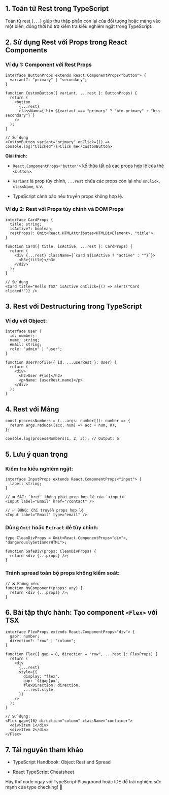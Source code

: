 <br>

## 1. Toán tử Rest trong TypeScript

Toán tử rest (`...`) giúp thu thập phần còn lại của đối tượng hoặc mảng vào một biến, đồng thời hỗ trợ kiểm tra kiểu nghiêm ngặt trong TypeScript.

## 2. Sử dụng Rest với Props trong React Components

### Ví dụ 1: Component với Rest Props

```tsx
interface ButtonProps extends React.ComponentProps<"button"> {
  variant?: "primary" | "secondary";
}

function CustomButton({ variant, ...rest }: ButtonProps) {
  return (
    <button
      {...rest}
      className={`btn ${variant === "primary" ? "btn-primary" : "btn-secondary"}`}
    />
  );
}

// Sử dụng
<CustomButton variant="primary" onClick={() => console.log("Clicked")}>Click me</CustomButton>
```

**Giải thích:**

- `React.ComponentProps<"button">` kế thừa tất cả các props hợp lệ của thẻ `<button>`.
    
- `variant` là prop tùy chỉnh, `...rest` chứa các props còn lại như `onClick`, `className`, v.v.
    
- TypeScript cảnh báo nếu truyền props không hợp lệ.
    

### Ví dụ 2: Rest với Props tùy chỉnh và DOM Props

```tsx
interface CardProps {
  title: string;
  isActive?: boolean;
  restProps?: Omit<React.HTMLAttributes<HTMLDivElement>, "title">;
}

function Card({ title, isActive, ...rest }: CardProps) {
  return (
    <div {...rest} className={`card ${isActive ? "active" : ""}`}>
      <h3>{title}</h3>
    </div>
  );
}

// Sử dụng
<Card title="Hello TSX" isActive onClick={() => alert("Card clicked!")} />
```

## 3. Rest với Destructuring trong TypeScript

### Ví dụ với Object:

```tsx
interface User {
  id: number;
  name: string;
  email: string;
  role: "admin" | "user";
}

function UserProfile({ id, ...userRest }: User) {
  return (
    <div>
      <h2>User #{id}</h2>
      <p>Name: {userRest.name}</p>
    </div>
  );
}
```

## 4. Rest với Mảng

```tsx
const processNumbers = (...args: number[]): number => {
  return args.reduce((acc, num) => acc + num, 0);
};

console.log(processNumbers(1, 2, 3)); // Output: 6
```

## 5. Lưu ý quan trọng

### Kiểm tra kiểu nghiêm ngặt:

```tsx
interface InputProps extends React.ComponentProps<"input"> {
  label: string;
}

// ❌ SAI: `href` không phải prop hợp lệ của `<input>`
<Input label="Email" href="/contact" />

// ✅ ĐÚNG: Chỉ truyền props hợp lệ
<Input label="Email" type="email" />
```

### Dùng `Omit` hoặc `Extract` để tùy chỉnh:

```tsx
type CleanDivProps = Omit<React.ComponentProps<"div">, "dangerouslySetInnerHTML">;

function SafeDiv(props: CleanDivProps) {
  return <div {...props} />;
}
```

### Tránh spread toàn bộ props không kiểm soát:

```tsx
// ❌ Không nên:
function MyComponent(props: any) {
  return <div {...props} />;
}
```

## 6. Bài tập thực hành: Tạo component `<Flex>` với TSX

```tsx
interface FlexProps extends React.ComponentProps<"div"> {
  gap?: number;
  direction?: "row" | "column";
}

function Flex({ gap = 8, direction = "row", ...rest }: FlexProps) {
  return (
    <div
      {...rest}
      style={{
        display: "flex",
        gap: `${gap}px`,
        flexDirection: direction,
        ...rest.style,
      }}
    />
  );
}

// Sử dụng:
<Flex gap={16} direction="column" className="container">
  <div>Item 1</div>
  <div>Item 2</div>
</Flex>
```

## 7. Tài nguyên tham khảo

- TypeScript Handbook: Object Rest and Spread
    
- React TypeScript Cheatsheet
    

Hãy thử code ngay với TypeScript Playground hoặc IDE để trải nghiệm sức mạnh của type checking! 🚀